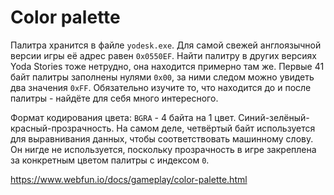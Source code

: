 Color palette
=============

Палитра хранится в файле `yodesk.exe`. Для самой свежей англоязычной версии игры её адрес равен `0x0550EF`.
Найти палитру в других версиях Yoda Stories тоже нетрудно, она находится примерно там же.
Первые 41 байт палитры заполнены нулями `0x00`, за ними следом можно увидеть два значения `0xFF`.
Обязательно изучите то, что находится до и после палитры - найдёте для себя много интересного.

Формат кодирования цвета: `BGRA` - 4 байта на 1 цвет. Синий-зелёный-красный-прозрачность.
На самом деле, четвёртый байт используется для выравнивания данных, чтобы соответствовать машинному слову.
Он нигде не используется, поскольку прозрачность в игре закреплена за конкретным цветом палитры с индексом `0`.




https://www.webfun.io/docs/gameplay/color-palette.html

